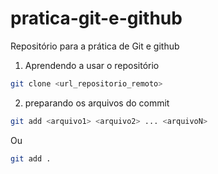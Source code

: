 # pratica-git-e-github
Repositório para a prática de Git e github

1. Aprendendo a usar o repositório

```bash
git clone <url_repositorio_remoto>
```

2. preparando os arquivos do commit 

```bash 
git add <arquivo1> <arquivo2> ... <arquivoN>
```
Ou
```bash 
git add .
```


